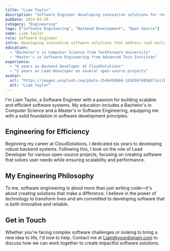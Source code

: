 ```yaml
---
title: "Liam Taylor"
description: "Software Engineer developing innovative solutions for real-world problems"
pubDate: 2024-03-19
category: "Engineering"
tags: ["Software Engineering", "Backend Development", "Open Source"]
name: Liam Taylor
role: Software Engineer
intro: Developing innovative software solutions that address real-world problems.
education:
  - "Bachelor's in Computer Science from TechForward University"
  - "Master's in Software Engineering from Advanced Tech Institute"
experience:
  - "6 years as Backend Developer at CloudSolutions"
  - "2 years as Lead Developer on several open-source projects"
avatar:
  url: "https://images.unsplash.com/photo-1546458904-143d1674858d?ixlib=rb-1.2.1&ixid=MnwxMjA3fDB8MHxwaG90by1wYWdlfHx8fGVufDB8fHx8&auto=format&fit=crop&w=1131&q=80"
  alt: "Liam Taylor"
---
```


I'm Liam Taylor, a Software Engineer with a passion for building scalable and efficient software systems. My education includes a Bachelor's in Computer Science and a Master's in Software Engineering, equipping me with a solid foundation in software development principles.

## Engineering for Efficiency

Beginning my career at CloudSolutions, I dedicated six years to developing robust backend systems. Following this, I took on the role of Lead Developer for various open-source projects, focusing on creating software that solves user needs while ensuring scalability and performance.

## My Engineering Philosophy

To me, software engineering is about more than just writing code—it's about creating solutions that make a difference. I believe in the power of technology to transform lives and am committed to developing software that is both innovative and reliable.

## Get in Touch

Whether you're facing complex software challenges or looking to bring a new idea to life, I'd love to help. Contact me at [Liam@yourdomain.com](mailto:Liam@yourdomain.com) to discuss how we can work together to create impactful software solutions.
